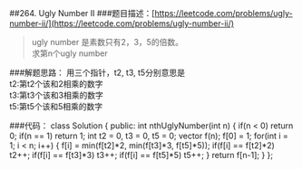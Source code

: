 ##264. Ugly Number II
###题目描述：[https://leetcode.com/problems/ugly-number-ii/](https://leetcode.com/problems/ugly-number-ii/)
> ugly number 是素数只有2，3，5的倍数。     
> 求第n个ugly number

###解题思路：
用三个指针，t2, t3, t5分别意思是     
t2:第t2个该和2相乘的数字    
t3:第t3个该和3相乘的数字    
t5:第t5个该和5相乘的数字    

###代码：
	class Solution {
	public:
	    int nthUglyNumber(int n) {
	       if(n < 0) 
	            return 0;
	       if(n == 1) 
	            return 1;
	       int t2 = 0, t3 = 0, t5 = 0;
	       vector<int> f(n);
	       f[0] = 1;
	       for(int i = 1; i < n; i++) {
	           f[i] = min(f[t2]*2, min(f[t3]*3, f[t5]*5));
	           if(f[i] == f[t2]*2) 
	                t2++;
	           if(f[i] == f[t3]*3) 
	                t3++;
	           if(f[i] == f[t5]*5) 
	                t5++;
	       }
	       return f[n-1];
	    }
	};